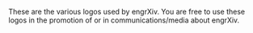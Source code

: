These are the various logos used by engrXiv. You are free to use these logos in the promotion of or in communications/media about engrXiv.
